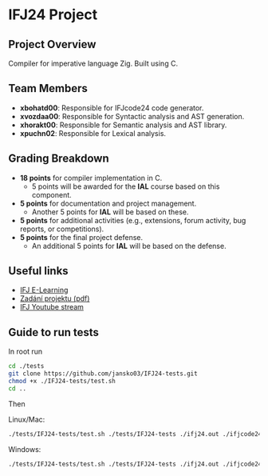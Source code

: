 # IFJ24 Project

## Project Overview

Compiler for imperative language Zig. Built using C.

## Team Members

- **xbohatd00**: Responsible for IFJcode24 code generator.
- **xvozdaa00**: Responsible for Syntactic analysis and AST generation.
- **xhorakt00**: Responsible for Semantic analysis and AST library.
- **xpuchn02**: Responsible for Lexical analysis.

## Grading Breakdown

- **18 points** for compiler implementation in C.
  - 5 points will be awarded for the **IAL** course based on this component.
- **5 points** for documentation and project management.
  - Another 5 points for **IAL** will be based on these.
- **5 points** for additional activities (e.g., extensions, forum activity, bug reports, or competitions).
- **5 points** for the final project defense.
  - An additional 5 points for **IAL** will be based on the defense.

## Useful links

- [IFJ E-Learning](https://moodle.vut.cz/course/view.php?id=280931)
- [Zadání projektu (pdf)](https://www.fit.vut.cz/study/course/IFJ/private/projekt/ifj2024.pdf)
- [IFJ Youtube stream](https://www.youtube.com/playlist?list=PL_eb8wrKJwYv5QeMHsmWNBKohVDK6yqHk)

## Guide to run tests

In root run

```bash
cd ./tests
git clone https://github.com/jansko03/IFJ24-tests.git
chmod +x ./IFJ24-tests/test.sh
cd ..
```

Then

Linux/Mac:

```bash
./tests/IFJ24-tests/test.sh ./tests/IFJ24-tests ./ifj24.out ./ifjcode24/ic24int_linux_2024-11-21/ic24int
```

Windows:

```bash
./tests/IFJ24-tests/test.sh ./tests/IFJ24-tests ./ifj24.out ./ifjcode24/ic24int_win_2024-11-21/ic24int
```
